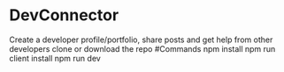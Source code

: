 # DevConnector
Create a developer profile/portfolio, share posts and get help from other developers
clone or download the repo
#Commands
npm install
npm run client install
npm run dev
